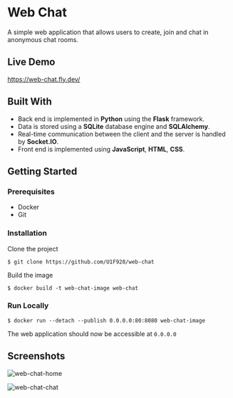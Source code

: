# Web Chat 
 
A simple web application that allows users to create, join and chat in anonymous chat rooms. 
 
## Live Demo 
 
https://web-chat.fly.dev/ 
 
## Built With
 
* Back end is implemented in **Python** using the **Flask** framework. 
* Data is stored using a **SQLite** database engine and **SQLAlchemy**.
* Real-time communication between the client and the server is handled by **Socket.IO**. 
* Front end is implemented using **JavaScript**, **HTML**, **CSS**. 
 
## Getting Started 
 
### Prerequisites 
 
* Docker
* Git
 
### Installation 
 
Clone the project 
``` 
$ git clone https://github.com/U1F928/web-chat 
``` 
Build the image
``` 
$ docker build -t web-chat-image web-chat
``` 
 
 
### Run Locally 
 

``` 
$ docker run --detach --publish 0.0.0.0:80:8080 web-chat-image
``` 
The web application should now be accessible at `0.0.0.0` 
 
## Screenshots 
 
![web-chat-home](https://user-images.githubusercontent.com/110688318/189998833-dfbafa5c-eb1b-4c1f-b1fa-fe9d5bca44e8.png)

![web-chat-chat](https://user-images.githubusercontent.com/110688318/189998850-a4dc68ee-74f2-484e-b601-03b2ad3ab1b3.png)


